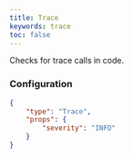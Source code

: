 ```yaml
---
title: Trace
keywords: trace
toc: false
---
```


Checks for trace calls in code.

### Configuration

```json
{
	"type": "Trace",
	"props": {
		"severity": "INFO"
	}
}
```